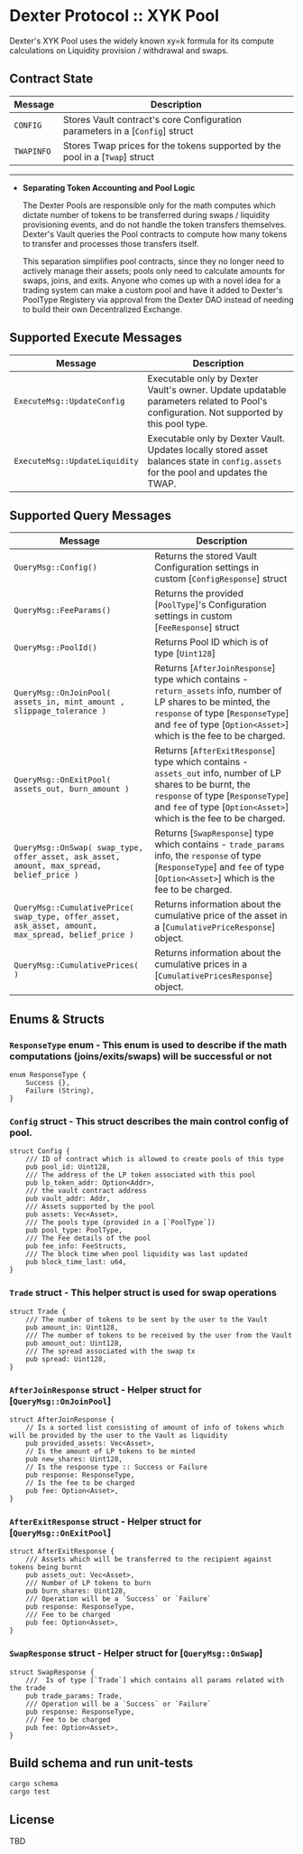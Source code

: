 # Dexter Protocol :: XYK Pool

Dexter's XYK Pool uses the widely known xy=k formula for its compute calculations on Liquidity provision / withdrawal and swaps.

## Contract State

| Message    | Description                                                                  |
| ---------- | ---------------------------------------------------------------------------- |
| `CONFIG`   | Stores Vault contract's core Configuration parameters in a [`Config`] struct |
| `TWAPINFO` | Stores Twap prices for the tokens supported by the pool in a [`Twap`] struct |

---

- **Separating Token Accounting and Pool Logic**

  The Dexter Pools are responsible only for the math computes which dictate number of tokens to be transferred during swaps / liquidity provisioning events, and do not handle the token transfers themselves. Dexter's Vault queries the Pool contracts to compute how many tokens to transfer and processes those transfers itself.

  This separation simplifies pool contracts, since they no longer need to actively manage their assets; pools only need to calculate amounts for swaps, joins, and exits.
  Anyone who comes up with a novel idea for a trading system can make a custom pool and have it added to Dexter's PoolType Registery via approval from the Dexter DAO instead of needing to build their own Decentralized Exchange.

## Supported Execute Messages

| Message                       | Description                                                                                                                            |
| ----------------------------- | -------------------------------------------------------------------------------------------------------------------------------------- |
| `ExecuteMsg::UpdateConfig`    | Executable only by Dexter Vault's owner. Update updatable parameters related to Pool's configuration. Not supported by this pool type. |
| `ExecuteMsg::UpdateLiquidity` | Executable only by Dexter Vault. Updates locally stored asset balances state in `config.assets` for the pool and updates the TWAP.     |

## Supported Query Messages

| Message                                                                                            | Description                                                                                                                                                                                                             |
| -------------------------------------------------------------------------------------------------- | ----------------------------------------------------------------------------------------------------------------------------------------------------------------------------------------------------------------------- |
| `QueryMsg::Config()`                                                                               | Returns the stored Vault Configuration settings in custom [`ConfigResponse`] struct                                                                                                                                     |
| `QueryMsg::FeeParams()`                                                                            | Returns the provided [`PoolType`]'s Configuration settings in custom [`FeeResponse`] struct                                                                                                                             |
| `QueryMsg::PoolId()`                                                                               | Returns Pool ID which is of type [`Uint128`]                                                                                                                                                                            |
| `QueryMsg::OnJoinPool( assets_in, mint_amount , slippage_tolerance )`                              | Returns [`AfterJoinResponse`] type which contains - `return_assets` info, number of LP shares to be minted, the `response` of type [`ResponseType`] and `fee` of type [`Option<Asset>`] which is the fee to be charged. |
| `QueryMsg::OnExitPool( assets_out, burn_amount )`                                                  | Returns [`AfterExitResponse`] type which contains - `assets_out` info, number of LP shares to be burnt, the `response` of type [`ResponseType`] and `fee` of type [`Option<Asset>`] which is the fee to be charged.     |
| `QueryMsg::OnSwap( swap_type, offer_asset, ask_asset, amount, max_spread, belief_price )`          | Returns [`SwapResponse`] type which contains - `trade_params` info, the `response` of type [`ResponseType`] and `fee` of type [`Option<Asset>`] which is the fee to be charged.                                         |
| `QueryMsg::CumulativePrice( swap_type, offer_asset, ask_asset, amount, max_spread, belief_price )` | Returns information about the cumulative price of the asset in a [`CumulativePriceResponse`] object.                                                                                                                    |
| `QueryMsg::CumulativePrices( )`                                                                    | Returns information about the cumulative prices in a [`CumulativePricesResponse`] object.                                                                                                                               |

## Enums & Structs

### `ResponseType` enum - This enum is used to describe if the math computations (joins/exits/swaps) will be successful or not

```
enum ResponseType {
    Success {},
    Failure (String),
}
```

### `Config` struct - This struct describes the main control config of pool.

```
struct Config {
    /// ID of contract which is allowed to create pools of this type
    pub pool_id: Uint128,
    /// The address of the LP token associated with this pool
    pub lp_token_addr: Option<Addr>,
    /// the vault contract address
    pub vault_addr: Addr,
    /// Assets supported by the pool
    pub assets: Vec<Asset>,
    /// The pools type (provided in a [`PoolType`])
    pub pool_type: PoolType,
    /// The Fee details of the pool
    pub fee_info: FeeStructs,
    /// The block time when pool liquidity was last updated
    pub block_time_last: u64,
}
```

### `Trade` struct - This helper struct is used for swap operations

```
struct Trade {
    /// The number of tokens to be sent by the user to the Vault
    pub amount_in: Uint128,
    /// The number of tokens to be received by the user from the Vault
    pub amount_out: Uint128,
    /// The spread associated with the swap tx
    pub spread: Uint128,
}
```

### `AfterJoinResponse` struct - Helper struct for [`QueryMsg::OnJoinPool`]

```
struct AfterJoinResponse {
    // Is a sorted list consisting of amount of info of tokens which will be provided by the user to the Vault as liquidity
    pub provided_assets: Vec<Asset>,
    // Is the amount of LP tokens to be minted
    pub new_shares: Uint128,
    // Is the response type :: Success or Failure
    pub response: ResponseType,
    // Is the fee to be charged
    pub fee: Option<Asset>,
}
```

### `AfterExitResponse` struct - Helper struct for [`QueryMsg::OnExitPool`]

```
struct AfterExitResponse {
    /// Assets which will be transferred to the recipient against tokens being burnt
    pub assets_out: Vec<Asset>,
    /// Number of LP tokens to burn
    pub burn_shares: Uint128,
    /// Operation will be a `Success` or `Failure`
    pub response: ResponseType,
    /// Fee to be charged
    pub fee: Option<Asset>,
}
```

### `SwapResponse` struct - Helper struct for [`QueryMsg::OnSwap`]

```
struct SwapResponse {
    ///  Is of type [`Trade`] which contains all params related with the trade
    pub trade_params: Trade,
    /// Operation will be a `Success` or `Failure`
    pub response: ResponseType,
    /// Fee to be charged
    pub fee: Option<Asset>,
}
```

## Build schema and run unit-tests

```
cargo schema
cargo test
```

## License

TBD
